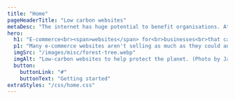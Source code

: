 ```yaml
---
title: "Home"
pageHeaderTitle: "Low carbon websites"
metaDesc: "The internet has huge potential to benefit organisations. AttractMore can help you increase your visibility and customer base with an effective web presence"
hero:
  h1: "E-commerce<br><span>websites</span> for<br>businesses<br>that care"
  p1: "Many e-commerce websites aren't selling as much as they could and business owners become frustrated. We create smooth, fast, secure, responsive e-commerce websites that help you sell more without costing the earth."
  imgSrc: "/images/misc/forest-tree.webp"
  imgAlt: "Low-carbon websites to help protect the planet. (Photo by Jan Huber https://unsplash.com/photos/green-leafed-tree-at-daytime-4OhFZSAT3sw)"
  button:
    buttonLink: "#"
    buttonText: "Getting started"
extraStyles: "/css/home.css"
---
```

